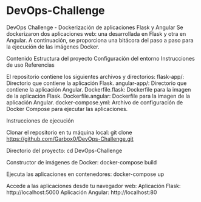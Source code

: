 # DevOps-Challenge

DevOps Challenge - Dockerización de aplicaciones Flask y Angular
Se dockerizaron dos aplicaciones web: 
una desarrollada en Flask y otra en Angular. 
A continuación, se proporciona una bitácora del paso a paso para la ejecución de las imágenes Docker.

Contenido
Estructura del proyecto
Configuración del entorno
Instrucciones de uso
Referencias


El repositorio contiene los siguientes archivos y directorios:
flask-app/: Directorio que contiene la aplicación Flask.
angular-app/: Directorio que contiene la aplicación Angular.
Dockerfile.flask: Dockerfile para la imagen de la aplicación Flask.
Dockerfile.angular: Dockerfile para la imagen de la aplicación Angular.
docker-compose.yml: Archivo de configuración de Docker Compose para ejecutar las aplicaciones.

Instrucciones de ejecución

Clonar el repositorio en tu máquina local:
git clone https://github.com/Garbox0/DevOps-Challenge.git

Directorio del proyecto:
cd DevOps-Challenge

Constructor de imágenes de Docker:
docker-compose build

Ejecuta las aplicaciones en contenedores:
docker-compose up

Accede a las aplicaciones desde tu navegador web:
Aplicación Flask: http://localhost:5000
Aplicación Angular: http://localhost:80

